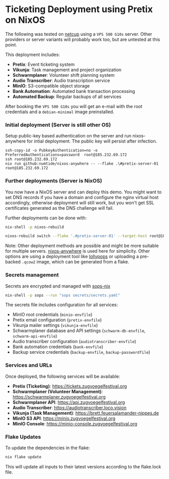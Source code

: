 # Ticketing Deployment using Pretix on NixOS

The following was tested on [netcup](https://netcup.de) using a `VPS 500 G10s`
server. Other providers or server variants will probably work too, but are
untested at this point.

This deployment includes:
- **Pretix**: Event ticketing system
- **Vikunja**: Task management and project organization
- **Schwarmplaner**: Volunteer shift planning system
- **Audio Transcriber**: Audio transcription service
- **MinIO**: S3-compatible object storage
- **Bank Automation**: Automated bank transaction processing
- **Automated Backup**: Regular backups of all services

After booking the `VPS 500 G10s` you will get an e-mail with the root
credentials and a `debian-minimal` image preinstalled. 

### Initial deployment (Server is still other OS)

Setup public-key based authentication on the server and run nixos-anywhere for
intial deployment. The public key will persist after infection.

```
ssh-copy-id -o PubkeyAuthentication=no -o PreferredAuthentications=password  root@185.232.69.172
ssh root@185.232.69.172
nix run github:numtide/nixos-anywhere -- --flake .\#pretix-server-01 root@185.232.69.172
```

### Further deployments (Server is NixOS)

You now have a NixOS server and can deploy this demo. You might want to set DNS
records if you have a domain and configure the nginx virtual host accordingly,
otherwise deployment will still work, but you won't get SSL certificates
generated as the DNS challenge will fail.

Further deployments can be done with:

```sh
nix-shell -p nixos-rebuild 

nixos-rebuild switch --flake '.#pretix-server-01' --target-host root@185.232.69.172  --build-host root@185.232.69.172 
```

Note: Other deployment methods are possible and might be more suitable for
multiple servers.
[nixos-anywhere](https://github.com/nix-community/nixos-anywhere) is used here
for simplicity. Other options are using a deployment tool like
[lollypops](https://github.com/pinpox/lollypops) or uploading a pre-backed
`.qcow2` image, which can be generated from a flake.

### Secrets management

Secrets are encrypted and managed with [sops-nix](https://github.com/Mic92/sops-nix)

```sh
nix-shell -p sops --run "sops secrets/secrets.yaml"
```

The secrets file includes configuration for all services:
- MinIO root credentials (`minio-envfile`)
- Pretix email configuration (`pretix-envfile`)
- Vikunja mailer settings (`vikunja-envfile`)
- Schwarmplaner database and API settings (`schwarm-db-envfile`, `schwarm-api-envfile`)
- Audio transcriber configuration (`audiotranscriber-envfile`)
- Bank automation credentials (`bank-envfile`)
- Backup service credentials (`backup-envfile`, `backup-passwordfile`)

### Services and URLs

Once deployed, the following services will be available:

- **Pretix (Ticketing)**: https://tickets.zugvoegelfestival.org
- **Schwarmplaner (Volunteer Management)**: https://schwarmplaner.zugvoegelfestival.org
- **Schwarmplaner API**: https://api.zugvoegelfestival.org
- **Audio Transcriber**: https://audiotranscriber.loco.vision
- **Vikunja (Task Management)**: https://brett.feuersalamander-nippes.de
- **MinIO S3 API**: https://minio.zugvoegelfestival.org
- **MinIO Console**: https://minio-console.zugvoegelfestival.org

### Flake Updates

To update the dependencies in the flake:

```sh
nix flake update
```

This will update all inputs to their latest versions according to the flake.lock file.